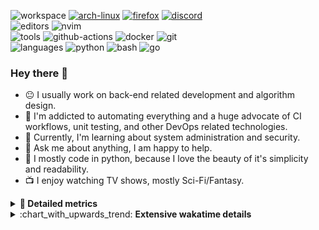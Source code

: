 ![workspace](https://img.shields.io/static/v1?label=&message=workspace:&color=555&style=flat-square)
[![arch-linux](https://img.shields.io/static/v1?logo=arch-linux&label=&message=Arch%20Linux&color=111&logoColor=AAA&style=flat-square)](https://archlinux.org)
[![firefox](https://img.shields.io/static/v1?logo=firefox-browser&label=&message=Firefox&color=111&logoColor=AAA&style=flat-square)](https://mozilla.org/en-US/firefox/)
[![discord](https://img.shields.io/static/v1?logo=discord&label=&message=Discord&color=111&logoColor=AAA&style=flat-square)](https://discord.gg/B8rf3xxgbJ)
<br>
![editors](https://img.shields.io/static/v1?label=&message=editors:&color=555&style=flat-square)
![nvim](https://img.shields.io/static/v1?logo=neovim&label=&message=NeoVim&color=111&logoColor=AAA&style=flat-square)
<br>
![tools](https://img.shields.io/static/v1?label=&message=tools:&color=555&style=flat-square)
![github-actions](https://img.shields.io/static/v1?logo=github-actions&label=&message=github%20actions&color=111&logoColor=AAA&style=flat-square)
![docker](https://img.shields.io/static/v1?logo=docker&label=&message=docker&color=111&logoColor=AAA&style=flat-square)
![git](https://img.shields.io/static/v1?logo=git&label=&message=git&color=111&logoColor=AAA&style=flat-square)
<br>
![languages](https://img.shields.io/static/v1?label=&message=languages:&color=555&style=flat-square)
![python](https://img.shields.io/static/v1?logo=python&label=&message=python&color=111&logoColor=AAA&style=flat-square&link=)
![bash](https://img.shields.io/static/v1?logo=gnu-bash&label=&message=bash&color=111&logoColor=AAA&style=flat-square)
![go](https://img.shields.io/static/v1?logo=rust&label=&message=rust&color=111&logoColor=AAA&style=flat-square)

<!-- Load profile visitor count, but don't display it, keep it as a private stat, no need to show off (888)-->
[](https://visitor-badge.glitch.me/badge?page_id=ItsDrike.ItsDrike)

### Hey there 👋

- :neutral_face: I usually work on back-end related development and algorithm design.
- :man: I'm addicted to automating everything and a huge advocate of CI workflows, unit testing, and other DevOps related technologies.
- :seedling: Currently, I'm learning about system administration and security.
- :speech_balloon: Ask me about anything, I am happy to help.
- :snake: I mostly code in python, because I love the beauty of it's simplicity and readability.
- :tv: I enjoy watching TV shows, mostly Sci-Fi/Fantasy.

<details>
 <summary> <b>📌 Detailed metrics</b></summary>
 
 <table>
  <tr>
    <th>🙋 Profile Details</th>
    <th>🧮 Repositories traffic</th>
  </tr>
  <tr>
   <td>
     <img alt="" width="400" src="https://github.com/ItsDrike/ItsDrike/blob/master/metrics/profile.svg">
   </td>
   <td>
     <img alt="" width="400" src="https://github.com/ItsDrike/ItsDrike/blob/master/metrics/repositories.svg">
   </td>
  </tr>
  <tr>
    <th>📅 Isometric commit calendar</th>
    <th>🈷️ Most used languages</th>
  </tr>
  <tr>
    <td align="center">
      <img alt="" width="400" src="https://github.com/ItsDrike/ItsDrike/blob/master/metrics/isocalendar.svg">
    </td>
    <td>
      <img alt="" width="400" src="https://github.com/ItsDrike/ItsDrike/blob/master/metrics/languages.svg">
    </td>
  </tr>
  <tr>
   <th>♐ Code snippet of the day</th>
   <th>🌟 Recently starred repositories</th>
  </tr>
  <tr>
   <td align="center">
    <img alt="" width="400" src="https://github.com/ItsDrike/ItsDrike/blob/master/metrics/code_snippet.svg">
   </td>
   <td align="center">
    <img alt="" width="400" src="https://github.com/ItsDrike/ItsDrike/blob/master/metrics/starred_repos.svg">
   </td>
  </tr>
  <tr>
    <th>💡 Coding habits</th>
    <th>⏰ WakaTime plugin</th>
  </tr>
  <tr>
   <td align="center">
    <img alt="" width="400" src="https://github.com/ItsDrike/ItsDrike/blob/master/metrics/habits.svg">
   </td>
   <td align="center">
     <img alt="" width="400" src="https://github.com/ItsDrike/ItsDrike/blob/master/metrics/wakatime.svg">
   </td>
  </tr>
 </table>
</details>

<details>
 <summary>:chart_with_upwards_trend: <b>Extensive wakatime details</b></summary>
 
<!--START_SECTION:waka-->
![Code Time](http://img.shields.io/badge/Code%20Time-3%2C804%20hrs%2035%20mins-blue)

**I'm a Night 🦉** 

```text
🌞 Morning                1082 commits        ██░░░░░░░░░░░░░░░░░░░░░░░   08.85 % 
🌆 Daytime                3662 commits        ███████░░░░░░░░░░░░░░░░░░   29.94 % 
🌃 Evening                4468 commits        █████████░░░░░░░░░░░░░░░░   36.53 % 
🌙 Night                  3019 commits        ██████░░░░░░░░░░░░░░░░░░░   24.68 % 
```
📅 **I'm Most Productive on Monday** 

```text
Monday                   2130 commits        ████░░░░░░░░░░░░░░░░░░░░░   17.41 % 
Tuesday                  1874 commits        ████░░░░░░░░░░░░░░░░░░░░░   15.32 % 
Wednesday                1730 commits        ████░░░░░░░░░░░░░░░░░░░░░   14.14 % 
Thursday                 1651 commits        ███░░░░░░░░░░░░░░░░░░░░░░   13.50 % 
Friday                   1403 commits        ███░░░░░░░░░░░░░░░░░░░░░░   11.47 % 
Saturday                 1433 commits        ███░░░░░░░░░░░░░░░░░░░░░░   11.72 % 
Sunday                   2010 commits        ████░░░░░░░░░░░░░░░░░░░░░   16.43 % 
```


📊 **This Week I Spent My Time On** 

```text
💬 Programming Languages: 
C                        6 hrs 26 mins       █████████░░░░░░░░░░░░░░░░   36.17 % 
Markdown                 2 hrs 56 mins       ████░░░░░░░░░░░░░░░░░░░░░   16.54 % 
Python                   2 hrs 2 mins        ███░░░░░░░░░░░░░░░░░░░░░░   11.50 % 
Bash                     1 hr 17 mins        ██░░░░░░░░░░░░░░░░░░░░░░░   07.21 % 
CMake                    1 hr 13 mins        ██░░░░░░░░░░░░░░░░░░░░░░░   06.85 % 

🔥 Editors: 
Neovim                   17 hrs 48 mins      █████████████████████████   100.00 % 

💻 Operating System: 
Linux                    17 hrs 48 mins      █████████████████████████   100.00 % 
```

**I Mostly Code in Python** 

```text
Python                   49 repos            ██████████████████░░░░░░░   71.01 % 
C++                      5 repos             ██░░░░░░░░░░░░░░░░░░░░░░░   07.25 % 
Lua                      3 repos             █░░░░░░░░░░░░░░░░░░░░░░░░   04.35 % 
Dockerfile               1 repo              ░░░░░░░░░░░░░░░░░░░░░░░░░   01.45 % 
PHP                      1 repo              ░░░░░░░░░░░░░░░░░░░░░░░░░   01.45 % 
```




 Last Updated on 27/09/2023 01:21:34 UTC
<!--END_SECTION:waka-->

</details>
